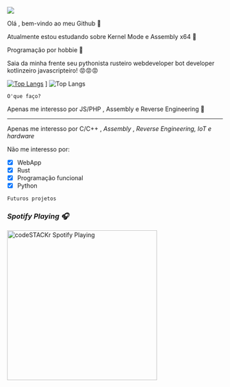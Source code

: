 ![](https://camo.githubusercontent.com/dac637e532a45d780e308170da49d1deb1f9a1e8c0facbd9992b9d32713eb533/68747470733a2f2f692e70696e696d672e636f6d2f6f726967696e616c732f38622f33352f66652f38623335666566353566626131613230316339633761313164336563336436342e676966)


Olá , bem-vindo ao meu Github 👋

Atualmente estou estudando sobre Kernel Mode e Assembly x64 🙇                                    

Programação por hobbie 🙏

Saia da minha frente seu pythonista rusteiro webdeveloper bot developer kotlinzeiro javascripteiro! 😡😡😡





[![Top Langs](https://github-readme-stats.vercel.app/api/top-langs/?username=viruszinnn&show_icons=true&theme=dark)](https://github.com/viruszinnn/github-readme-stats) ] ![Top Langs](https://github-readme-stats.vercel.app/api?username=viruszinnn&show_icons=true&theme=dark)

```
O'que faço?
```
Apenas me interesso por JS/PHP , Assembly e Reverse Engineering 🧐
***

Apenas me interesso por C/C++ , _Assembly_ , _Reverse Engineering, IoT e hardware_ 

Não me interesso por:

- [x] WebApp
- [x] Rust
- [x] Programação funcional
- [x] Python

```
Futuros projetos
```

### *Spotify Playing :headphones:*

<img src="https://now-playing-codeSTACKr.vercel.app/api/spotify-playing" alt="codeSTACKr Spotify Playing" width="350" />


